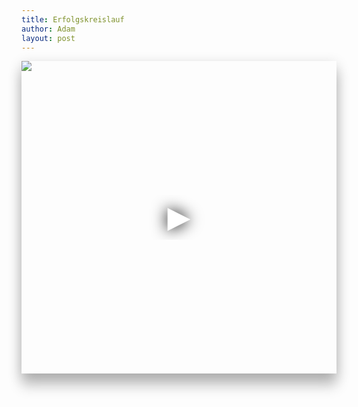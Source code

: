 ```yaml
---
title: Erfolgskreislauf
author: Adam
layout: post
---
```

  <iframe frameborder="0"
  scrolling="no" 
  height="500" 
  width="100%" src="https://www.youtube-nocookie.com/embed/uANRR-gYIqU?controls=0" style="box-shadow: 0 20px 20px 0 rgba(0, 0, 0, 0.2), 0 6px 20px 0 rgba(0, 0, 0, 0.19)"
  srcdoc="<style>*{padding:0;margin:0;overflow:hidden}html,body{height:100%}img,span{position:absolute;width:100%;top:0;bottom:0;margin:auto}span{height:1.5em;text-align:center;font:48px/1.5 sans-serif;color:white;text-shadow:0 0 0.5em black}</style>
  <a href=https://www.youtube-nocookie.com/embed/uANRR-gYIqU?controls=0>
    <img src=https://img.youtube.com/vi/uANRR-gYIqU/maxresdefault.jpg ><span>▶</span></a>"
  >
  </iframe>

